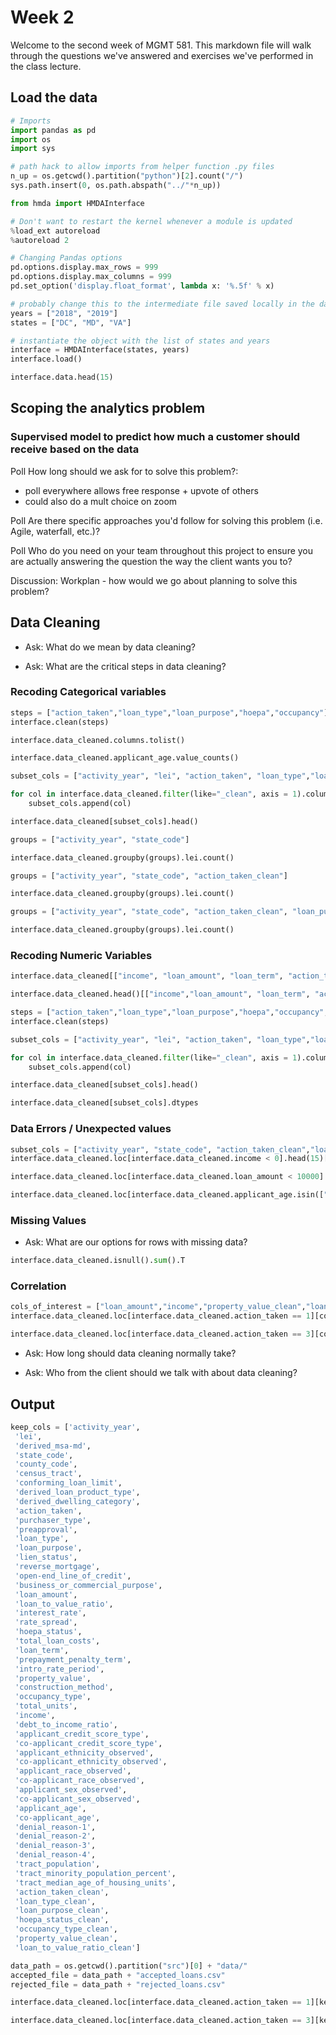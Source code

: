 # Week 2

Welcome to the second week of MGMT 581. This markdown file will walk through the questions we've answered and exercises we've performed in the class lecture.

## Load the data
```python
# Imports
import pandas as pd
import os
import sys

# path hack to allow imports from helper function .py files
n_up = os.getcwd().partition("python")[2].count("/")
sys.path.insert(0, os.path.abspath("../"*n_up))

from hmda import HMDAInterface

# Don't want to restart the kernel whenever a module is updated
%load_ext autoreload
%autoreload 2

# Changing Pandas options
pd.options.display.max_rows = 999
pd.options.display.max_columns = 999
pd.set_option('display.float_format', lambda x: '%.5f' % x)
```

```python
# probably change this to the intermediate file saved locally in the data folder or something like that
years = ["2018", "2019"]
states = ["DC", "MD", "VA"]

# instantiate the object with the list of states and years
interface = HMDAInterface(states, years)
interface.load()
```

```python
interface.data.head(15)
```

## Scoping the analytics problem

### Supervised model to predict how much a customer should receive based on the data

Poll How long should we ask for to solve this problem?:
- poll everywhere allows free response + upvote of others
- could also do a mult choice on zoom

Poll Are there specific approaches you'd follow for solving this problem (i.e. Agile, waterfall, etc.)?

Poll Who do you need on your team throughout this project to ensure you are actually answering the question the way the client wants you to?

Discussion: Workplan - how would we go about planning to solve this problem?


## Data Cleaning

- Ask: What do we mean by data cleaning?

- Ask: What are the critical steps in data cleaning?

### Recoding Categorical variables
```python
steps = ["action_taken","loan_type","loan_purpose","hoepa","occupancy"]
interface.clean(steps)
```

```python
interface.data_cleaned.columns.tolist()
```

```python
interface.data_cleaned.applicant_age.value_counts()
```

```python
subset_cols = ["activity_year", "lei", "action_taken", "loan_type","loan_purpose","hoepa_status", "occupancy_type"]

for col in interface.data_cleaned.filter(like="_clean", axis = 1).columns.tolist():
    subset_cols.append(col)

interface.data_cleaned[subset_cols].head()
```

```python
groups = ["activity_year", "state_code"]

interface.data_cleaned.groupby(groups).lei.count()
```

```python
groups = ["activity_year", "state_code", "action_taken_clean"]

interface.data_cleaned.groupby(groups).lei.count()
```

```python
groups = ["activity_year", "state_code", "action_taken_clean", "loan_purpose_clean"]

interface.data_cleaned.groupby(groups).lei.count()
```

### Recoding Numeric Variables
```python
interface.data_cleaned[["income", "loan_amount", "loan_term", "action_taken_clean","loan_to_value_ratio",'property_value']].dtypes
```

```python
interface.data_cleaned.head()[["income","loan_amount", "loan_term", "action_taken_clean","loan_to_value_ratio",'property_value']]
```

```python
steps = ["action_taken","loan_type","loan_purpose","hoepa","occupancy", "property_value", "loan_to_value_ratio"]
interface.clean(steps)
```

```python
subset_cols = ["activity_year", "lei", "action_taken", "loan_type","loan_purpose","hoepa_status", "occupancy_type", "property_value", "loan_to_value_ratio"]

for col in interface.data_cleaned.filter(like="_clean", axis = 1).columns.tolist():
    subset_cols.append(col)

interface.data_cleaned[subset_cols].head()
```

```python
interface.data_cleaned[subset_cols].dtypes
```

### Data Errors / Unexpected values

```python
subset_cols = ["activity_year", "state_code", "action_taken_clean","loan_amount","income", "loan_type_clean","loan_purpose_clean"]
interface.data_cleaned.loc[interface.data_cleaned.income < 0].head(15)[subset_cols]
```

```python
interface.data_cleaned.loc[interface.data_cleaned.loan_amount < 10000].head(15)[subset_cols]
```

```python
interface.data_cleaned.loc[interface.data_cleaned.applicant_age.isin(["8888", "9999"])].head(15)[[*subset_cols, "applicant_age"]]
```

### Missing Values

- Ask: What are our options for rows with missing data?

```python
interface.data_cleaned.isnull().sum().T
```

### Correlation

```python
cols_of_interest = ["loan_amount","income","property_value_clean","loan_to_value_ratio_clean","tract_population","tract_minority_population_percent","tract_median_age_of_housing_units"]
interface.data_cleaned.loc[interface.data_cleaned.action_taken == 1][cols_of_interest].corr()
```


```python
interface.data_cleaned.loc[interface.data_cleaned.action_taken == 3][cols_of_interest].corr()
```

- Ask: How long should data cleaning normally take?

- Ask: Who from the client should we talk with about data cleaning?


## Output

```python
keep_cols = ['activity_year',
 'lei',
 'derived_msa-md',
 'state_code',
 'county_code',
 'census_tract',
 'conforming_loan_limit',
 'derived_loan_product_type',
 'derived_dwelling_category',
 'action_taken',
 'purchaser_type',
 'preapproval',
 'loan_type',
 'loan_purpose',
 'lien_status',
 'reverse_mortgage',
 'open-end_line_of_credit',
 'business_or_commercial_purpose',
 'loan_amount',
 'loan_to_value_ratio',
 'interest_rate',
 'rate_spread',
 'hoepa_status',
 'total_loan_costs',
 'loan_term',
 'prepayment_penalty_term',
 'intro_rate_period',
 'property_value',
 'construction_method',
 'occupancy_type',
 'total_units',
 'income',
 'debt_to_income_ratio',
 'applicant_credit_score_type',
 'co-applicant_credit_score_type',
 'applicant_ethnicity_observed',
 'co-applicant_ethnicity_observed',
 'applicant_race_observed',
 'co-applicant_race_observed',
 'applicant_sex_observed',
 'co-applicant_sex_observed',
 'applicant_age',
 'co-applicant_age',
 'denial_reason-1',
 'denial_reason-2',
 'denial_reason-3',
 'denial_reason-4',
 'tract_population',
 'tract_minority_population_percent',
 'tract_median_age_of_housing_units',
 'action_taken_clean',
 'loan_type_clean',
 'loan_purpose_clean',
 'hoepa_status_clean',
 'occupancy_type_clean',
 'property_value_clean',
 'loan_to_value_ratio_clean']
```

```python
data_path = os.getcwd().partition("src")[0] + "data/"
accepted_file = data_path + "accepted_loans.csv"
rejected_file = data_path + "rejected_loans.csv"
```

```python
interface.data_cleaned.loc[interface.data_cleaned.action_taken == 1][keep_cols].to_csv(accepted_file, index=False)
```

```python
interface.data_cleaned.loc[interface.data_cleaned.action_taken == 3][keep_cols].to_csv(rejected_file, index=False)
```

```python

```
